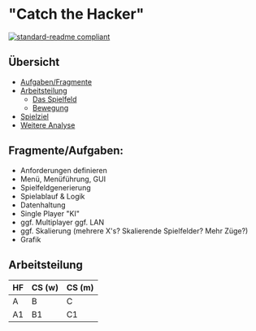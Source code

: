 # "Catch the Hacker"

[![standard-readme compliant](https://img.shields.io/badge/readme%20style-standard-brightgreen.svg?style=flat-square)](https://github.com/RichardLitt/standard-readme)

## Übersicht

- [Aufgaben/Fragmente](#fragmenteaufgaben-)
- [Arbeitsteilung](#)
  -  [Das Spielfeld](#das-spielfeld)
  - [Bewegung](#bewegung-)
- [Spielziel](#ziel-)
- [Weitere Analyse](#weitere-analyse-)

## Fragmente/Aufgaben:
- Anforderungen definieren
- Menü, Menüführung, GUI
- Spielfeldgenerierung
- Spielablauf & Logik
- Datenhaltung
- Single Player "KI"
- ggf. Multiplayer ggf. LAN
- ggf. Skalierung (mehrere X's? Skalierende Spielfelder? Mehr Züge?)
- Grafik

## Arbeitsteilung

| HF           | CS (w) | CS (m) | 
|--------------|--------|--------|
| A            | B      | C      |
| A1           | B1     | C1     |

